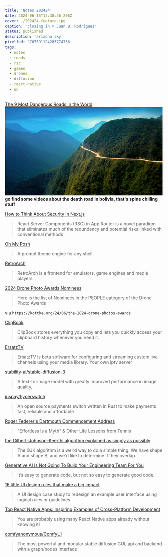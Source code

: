 ```yaml
---
title: 'Notes 202424'
date: 2024-06-15T13:38:36.206Z
cover: ./202424-feature.jpg
caption: 'closing in © Juan B. Rodriguez'
status: published
description: 'arizona sky'
pixelfed: '707591124285774736'
tags:
  - notes
  - roads
  - rsc
  - games
  - drones
  - diffusion
  - react-native
  - ux
---
```


[The 9 Most Dangerous Roads in the World](https://www.architecturaldigest.com/story/the-9-most-dangerous-roads-in-the-world)
![roads](./front.webp)
**go find some videos about the death road in bolivia, that's spine chilling stuff**

[How to Think About Security in Next.js](https://nextjs.org/blog/security-nextjs-server-components-actions)

> React Server Components (RSC) in App Router is a novel paradigm that eliminates much of the redundancy and potential risks linked with conventional methods

[Oh My Posh](https://ohmyposh.dev/)

> A prompt theme engine for any shell.

[RetroArch](https://docs.libretro.com/)

> RetroArch is a frontend for emulators, game engines and media players.

[2024 Drone Photo Awards Nominees](https://festival.sienawards.com/en/drone-nominees-people/)

> Here is the list of Nominees in the PEOPLE category of the Drone Photo Awards

via `https://kottke.org/24/06/the-2024-drone-photos-awards`

[ClipBook](https://clipbook.app/)

> ClipBook stores everything you copy and lets you quickly access your clipboard history whenever you need it.

[ErsatzTV](https://ersatztv.org/docs/intro)

> ErsatzTV is beta software for configuring and streaming custom live channels using your media library. Your own iptv server

[stability-ai/stable-diffusion-3](https://replicate.com/stability-ai/stable-diffusion-3?prediction=e9a5wxf70xrgg0cg1ma8f4nx6m)

> A text-to-image model with greatly improved performance in image quality,

[juspay/hyperswitch](https://github.com/juspay/hyperswitch)

> An open source payments switch written in Rust to make payments fast, reliable and affordable

[Roger Federer's Dartmouth Commencement Address](https://www.openculture.com/2024/06/roger-federers-dartmouth-commencement-address-effortless-is-a-myth-other-life-lessons.html)

> "Effortless Is a Myth" & Other Life Lessons from Tennis

[the Gilbert–Johnson–Keerthi algorithm explained as simply as possibly](https://computerwebsite.net/writing/gjk)

> The GJK algorithm is a weird way to do a simple thing. We have shape A and shape B, and we'd like to determine if they overlap.

[Generative AI Is Not Going To Build Your Engineering Team For You](https://stackoverflow.blog/2024/06/10/generative-ai-is-not-going-to-build-your-engineering-team-for-you/)

> It’s easy to generate code, but not so easy to generate good code.

[16 little UI design rules that make a big impact](https://www.adhamdannaway.com/blog/ui-design/16-ui-design-rules)

> A UI design case study to redesign an example user interface using logical rules or guidelines

[Top React Native Apps: Inspiring Examples of Cross-Platform Development](https://infinite.red/top-react-native-apps)

> You are probably using many React Native apps already without knowing it!

[comfyanonymous/ComfyUI](https://github.com/comfyanonymous/ComfyUI)

> The most powerful and modular stable diffusion GUI, api and backend with a graph/nodes interface
